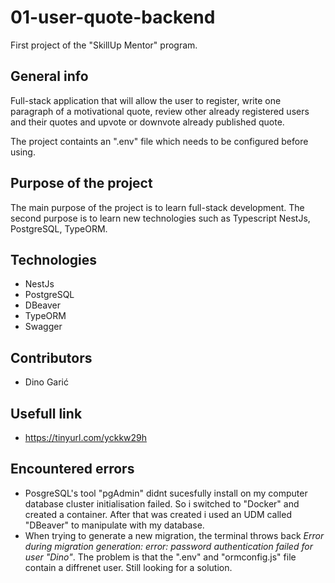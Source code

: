 # 01-user-quote-backend
First project of the "SkillUp Mentor" program.

## General info
Full-stack application that will allow the user to register, write one paragraph of a motivational quote, review other already registered users and their quotes and upvote or downvote already published quote.

The project containts an ".env" file which needs to be configured before using. 

## Purpose of the project
The main purpose of the project is to learn full-stack development. The second purpose is to learn new technologies such as Typescript NestJs, PostgreSQL, TypeORM.

## Technologies
- NestJs
- PostgreSQL
- DBeaver
- TypeORM
- Swagger

## Contributors
- Dino Garić

## Usefull link
- https://tinyurl.com/yckkw29h

## Encountered errors
- PosgreSQL's tool "pgAdmin" didnt sucesfully install on my computer database cluster initialisation failed. So i switched to "Docker" and created a container. After that was created i used an UDM called "DBeaver" to manipulate with my database.
- When trying to generate a new migration, the terminal throws back *Error during migration generation: error: password authentication failed for user "Dino"*. The problem is that the ".env" and "ormconfig.js" file contain a diffrenet user. Still looking for a solution.
